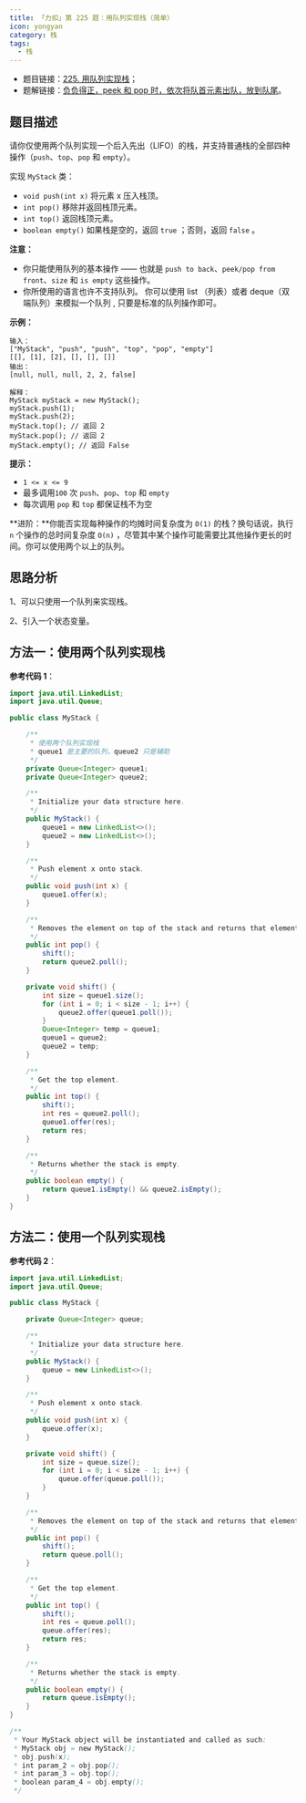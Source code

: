 ```yaml
---
title: 「力扣」第 225 题：用队列实现栈（简单）
icon: yongyan
category: 栈
tags:
  - 栈
---
```


- 题目链接：[225. 用队列实现栈](https://leetcode-cn.com/problems/implement-stack-using-queues)；
- 题解链接：[负负得正，peek 和 pop 时，依次将队首元素出队，放到队尾](https://leetcode-cn.com/problems/implement-stack-using-queues/solution/peek-he-pop-shi-yi-ci-jiang-dui-shou-yuan-su-chu-d/)。

## 题目描述

请你仅使用两个队列实现一个后入先出（LIFO）的栈，并支持普通栈的全部四种操作（`push`、`top`、`pop` 和 `empty`）。

实现 `MyStack` 类：

- `void push(int x)` 将元素 x 压入栈顶。
- `int pop()` 移除并返回栈顶元素。
- `int top()` 返回栈顶元素。
- `boolean empty()` 如果栈是空的，返回 `true` ；否则，返回 `false` 。

**注意：**

- 你只能使用队列的基本操作 —— 也就是 `push to back`、`peek/pop from front`、`size` 和 `is empty` 这些操作。
- 你所使用的语言也许不支持队列。 你可以使用 list （列表）或者 deque（双端队列）来模拟一个队列 , 只要是标准的队列操作即可。

**示例：**

```
输入：
["MyStack", "push", "push", "top", "pop", "empty"]
[[], [1], [2], [], [], []]
输出：
[null, null, null, 2, 2, false]

解释：
MyStack myStack = new MyStack();
myStack.push(1);
myStack.push(2);
myStack.top(); // 返回 2
myStack.pop(); // 返回 2
myStack.empty(); // 返回 False
```

**提示：**

- `1 <= x <= 9`
- 最多调用`100` 次 `push`、`pop`、`top` 和 `empty`
- 每次调用 `pop` 和 `top` 都保证栈不为空

**进阶：**你能否实现每种操作的均摊时间复杂度为 `O(1)` 的栈？换句话说，执行 `n` 个操作的总时间复杂度 `O(n)` ，尽管其中某个操作可能需要比其他操作更长的时间。你可以使用两个以上的队列。

## 思路分析

1、可以只使用一个队列来实现栈。

2、引入一个状态变量。

## 方法一：使用两个队列实现栈

**参考代码 1**：

```java
import java.util.LinkedList;
import java.util.Queue;

public class MyStack {

    /**
     * 使用两个队列实现栈
     * queue1 是主要的队列，queue2 只是辅助
     */
    private Queue<Integer> queue1;
    private Queue<Integer> queue2;

    /**
     * Initialize your data structure here.
     */
    public MyStack() {
        queue1 = new LinkedList<>();
        queue2 = new LinkedList<>();
    }

    /**
     * Push element x onto stack.
     */
    public void push(int x) {
        queue1.offer(x);
    }

    /**
     * Removes the element on top of the stack and returns that element.
     */
    public int pop() {
        shift();
        return queue2.poll();
    }

    private void shift() {
        int size = queue1.size();
        for (int i = 0; i < size - 1; i++) {
            queue2.offer(queue1.poll());
        }
        Queue<Integer> temp = queue1;
        queue1 = queue2;
        queue2 = temp;
    }

    /**
     * Get the top element.
     */
    public int top() {
        shift();
        int res = queue2.poll();
        queue1.offer(res);
        return res;
    }

    /**
     * Returns whether the stack is empty.
     */
    public boolean empty() {
        return queue1.isEmpty() && queue2.isEmpty();
    }
}

```

## 方法二：使用一个队列实现栈

**参考代码 2**：

```java
import java.util.LinkedList;
import java.util.Queue;

public class MyStack {

    private Queue<Integer> queue;

    /**
     * Initialize your data structure here.
     */
    public MyStack() {
        queue = new LinkedList<>();
    }

    /**
     * Push element x onto stack.
     */
    public void push(int x) {
        queue.offer(x);
    }

    private void shift() {
        int size = queue.size();
        for (int i = 0; i < size - 1; i++) {
            queue.offer(queue.poll());
        }
    }

    /**
     * Removes the element on top of the stack and returns that element.
     */
    public int pop() {
        shift();
        return queue.poll();
    }

    /**
     * Get the top element.
     */
    public int top() {
        shift();
        int res = queue.poll();
        queue.offer(res);
        return res;
    }

    /**
     * Returns whether the stack is empty.
     */
    public boolean empty() {
        return queue.isEmpty();
    }
}

/**
 * Your MyStack object will be instantiated and called as such:
 * MyStack obj = new MyStack();
 * obj.push(x);
 * int param_2 = obj.pop();
 * int param_3 = obj.top();
 * boolean param_4 = obj.empty();
 */
```

